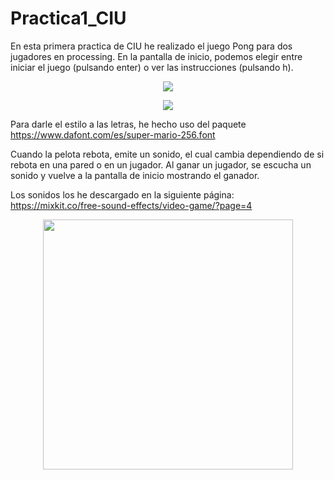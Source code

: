 # Practica1_CIU
En esta primera practica de CIU he realizado el juego Pong para dos jugadores en processing. En la pantalla de inicio, podemos elegir entre iniciar el juego (pulsando enter) o ver las instrucciones (pulsando h).

<p align="center">
  <img src="https://user-images.githubusercontent.com/72138219/153757330-1f7c2d24-3bdd-4161-8046-64f6cd1fae79.PNG">
</p>

<p align="center">
  <img src="https://user-images.githubusercontent.com/72138219/153757342-45846564-68d6-4c16-a55e-c921c22aa220.PNG">
</p>

Para darle el estilo a las letras, he hecho uso del paquete https://www.dafont.com/es/super-mario-256.font

Cuando la pelota rebota, emite un sonido, el cual cambia dependiendo de si rebota en una pared o en un jugador. 
Al ganar un jugador, se escucha un sonido y vuelve a la pantalla de inicio mostrando el ganador.

Los sonidos los he descargado en la siguiente página: https://mixkit.co/free-sound-effects/video-game/?page=4

<p align="center">
  <img width="400" height="400" src="https://user-images.githubusercontent.com/72138219/153758503-d0991c00-632b-4cb6-ad68-019f7e804901.gif">
</p>
